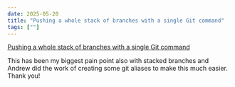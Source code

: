 ```yaml
---
date: 2025-05-20
title: "Pushing a whole stack of branches with a single Git command"
tags: [""]
---
```


[Pushing a whole stack of branches with a single Git command](https://andrewlock.net/pushing-a-whole-stack-of-branches-with-a-single-git-command/)

This has been my biggest pain point also with stacked branches and Andrew did the work of creating some git aliases to make this much easier. Thank you!
